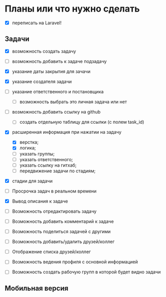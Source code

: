 
# Планы или что нужно сделать

- [x] переписать на Laravel!

## Задачи
- [x] возможность создать задачу
- [ ] возможность добавить к задаче подзадачу
- [x]  указание даты закрытия для зачачи
- [x]  указание создателя задачи
- [ ]  указание ответственного и постановщика
    - [ ]  возможность выбрать это личная задача или нет
- [ ]  возможность добавить ссылку на github
    - [ ]  создать отдельную таблицу для ссылки (с полем task_id)
- [x]  расширенная информация при нажатии на задачу
    - [x] верстка;
    - [x] логика;
    - [ ] указать группы;
    - [ ] указать ответственного;
    - [ ] указать ссылку на гитхаб;
    - [ ] передвижение задачи по стадиям;
- [x]  стадии для задачи
- [ ]  Просрочка задач в реальном времени
- [x]  Вывод описания к задаче
- [ ]  Возможность отредактировать задачу
- [ ]  Возможность добавить комментарий к задаче


- [ ]  Возможность поделиться задачей с другими

- [ ]  Возможность добавить/удалить друзей/коллег
- [ ]  Отображение списка друзей/коллег
- [ ]  Возможность ведения профиля с основной информацией

- [ ]  Возможность создать рабочую групп в которой будет видно задачи

## Мобильная версия